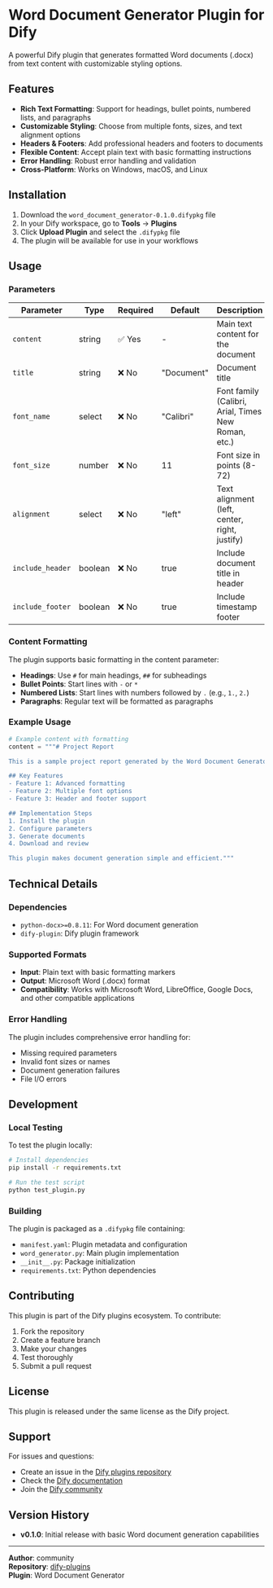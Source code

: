 # Word Document Generator Plugin for Dify

A powerful Dify plugin that generates formatted Word documents (.docx) from text content with customizable styling options.

## Features

- **Rich Text Formatting**: Support for headings, bullet points, numbered lists, and paragraphs
- **Customizable Styling**: Choose from multiple fonts, sizes, and text alignment options
- **Headers & Footers**: Add professional headers and footers to documents
- **Flexible Content**: Accept plain text with basic formatting instructions
- **Error Handling**: Robust error handling and validation
- **Cross-Platform**: Works on Windows, macOS, and Linux

## Installation

1. Download the `word_document_generator-0.1.0.difypkg` file
2. In your Dify workspace, go to **Tools** → **Plugins**
3. Click **Upload Plugin** and select the `.difypkg` file
4. The plugin will be available for use in your workflows

## Usage

### Parameters

| Parameter | Type | Required | Default | Description |
|-----------|------|----------|---------|-------------|
| `content` | string | ✅ Yes | - | Main text content for the document |
| `title` | string | ❌ No | "Document" | Document title |
| `font_name` | select | ❌ No | "Calibri" | Font family (Calibri, Arial, Times New Roman, etc.) |
| `font_size` | number | ❌ No | 11 | Font size in points (8-72) |
| `alignment` | select | ❌ No | "left" | Text alignment (left, center, right, justify) |
| `include_header` | boolean | ❌ No | true | Include document title in header |
| `include_footer` | boolean | ❌ No | true | Include timestamp footer |

### Content Formatting

The plugin supports basic formatting in the content parameter:

- **Headings**: Use `#` for main headings, `##` for subheadings
- **Bullet Points**: Start lines with `-` or `*`
- **Numbered Lists**: Start lines with numbers followed by `.` (e.g., `1.`, `2.`)
- **Paragraphs**: Regular text will be formatted as paragraphs

### Example Usage

```python
# Example content with formatting
content = """# Project Report

This is a sample project report generated by the Word Document Generator plugin.

## Key Features
- Feature 1: Advanced formatting
- Feature 2: Multiple font options
- Feature 3: Header and footer support

## Implementation Steps
1. Install the plugin
2. Configure parameters
3. Generate documents
4. Download and review

This plugin makes document generation simple and efficient."""
```

## Technical Details

### Dependencies

- `python-docx>=0.8.11`: For Word document generation
- `dify-plugin`: Dify plugin framework

### Supported Formats

- **Input**: Plain text with basic formatting markers
- **Output**: Microsoft Word (.docx) format
- **Compatibility**: Works with Microsoft Word, LibreOffice, Google Docs, and other compatible applications

### Error Handling

The plugin includes comprehensive error handling for:
- Missing required parameters
- Invalid font sizes or names
- Document generation failures
- File I/O errors

## Development

### Local Testing

To test the plugin locally:

```bash
# Install dependencies
pip install -r requirements.txt

# Run the test script
python test_plugin.py
```

### Building

The plugin is packaged as a `.difypkg` file containing:
- `manifest.yaml`: Plugin metadata and configuration
- `word_generator.py`: Main plugin implementation
- `__init__.py`: Package initialization
- `requirements.txt`: Python dependencies

## Contributing

This plugin is part of the Dify plugins ecosystem. To contribute:

1. Fork the repository
2. Create a feature branch
3. Make your changes
4. Test thoroughly
5. Submit a pull request

## License

This plugin is released under the same license as the Dify project.

## Support

For issues and questions:
- Create an issue in the [Dify plugins repository](https://github.com/langgenius/dify-plugins)
- Check the [Dify documentation](https://docs.dify.ai/)
- Join the [Dify community](https://discord.gg/dify)

## Version History

- **v0.1.0**: Initial release with basic Word document generation capabilities

---

**Author**: community  
**Repository**: [dify-plugins](https://github.com/langgenius/dify-plugins)  
**Plugin**: Word Document Generator 